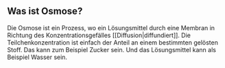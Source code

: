 ## Was ist Osmose?
Die Osmose ist ein Prozess, wo ein Lösungsmittel durch eine Membran in Richtung des Konzentrationsgefälles [[Diffusion|diffundiert]]. Die Teilchenkonzentration ist einfach der Anteil an einem bestimmten gelösten Stoff. Das kann zum Beispiel Zucker sein. Und das Lösungsmittel kann als Beispiel Wasser sein.
